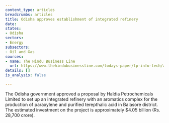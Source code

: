 ```yaml
---
content_type: articles
breadcrumbs: articles
title: Odisha approves establishment of integrated refinery
date: 
states:
- Odisha
sectors:
- Energy
subsectors:
- Oil and Gas
sources:
- name: The Hindu Business Line
  url: https://www.thehindubusinessline.com/todays-paper/tp-info-tech/article26443293.ece
details: []
is_analysis: false

---
```

The Odisha government approved a proposal by Haldia Petrochemicals Limited to set up an integrated refinery with an aromatics complex for the production of paraxylene and purified terepthalic acid in Balasore district. The estimated investment on the project is approximately $4.05 billion (Rs. 28,700 crore).